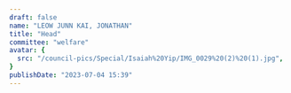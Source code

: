 ```yaml
---
draft: false
name: "LEOW JUNN KAI, JONATHAN"
title: "Head"
committee: "welfare"
avatar: {
  src: "/council-pics/Special/Isaiah%20Yip/IMG_0029%20(2)%20(1).jpg",
}
publishDate: "2023-07-04 15:39"
---
```

